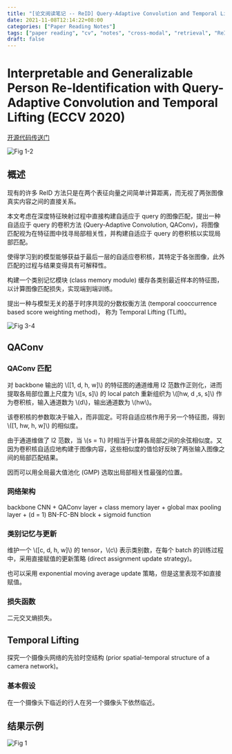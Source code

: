 ```yaml
---
title: "[论文阅读笔记 -- ReID] Query-Adaptive Convolution and Temporal Lifting (ECCV 2020)"
date: 2021-11-08T12:14:22+08:00
categories: ["Paper Reading Notes"]
tags: ["paper reading", "cv", "notes", "cross-modal", "retrieval", "ReID"]
draft: false
---
```


# Interpretable and Generalizable Person Re-Identification with Query-Adaptive Convolution and Temporal Lifting (ECCV 2020)

[开源代码传送门](https://github.com/ShengcaiLiao/QAConv)

![Fig 1-2](/images/2021/PRN111/1-2.png)

## 概述

现有的许多 ReID 方法只是在两个表征向量之间简单计算距离，而无视了两张图像真实内容之间的直接关系。  

本文考虑在深度特征映射过程中直接构建自适应于 query 的图像匹配，提出一种自适应于 query 的卷积方法 (Query-Adaptive Convolution, QAConv)，将图像匹配视为在特征图中找寻局部相关性，并构建自适应于 query 的卷积核以实现局部匹配。  

使得学习到的模型能够获益于最后一层的自适应卷积核，其特定于各张图像，此外匹配的过程与结果变得具有可解释性。  

构建一个类别记忆模块 (class memory module) 缓存各类别最近样本的特征图，以计算图像匹配损失，实现端到端训练。  

提出一种与模型无关的基于时序共现的分数权衡方法 (temporal cooccurrence based score weighting method)， 称为 Temporal Lifting (TLift)。  

![Fig 3-4](/images/2021/PRN111/3-4.png)

## QAConv

### QAConv 匹配

对 backbone 输出的 \\([1, d, h, w]\\) 的特征图的通道维用 l2 范数作正则化，进而提取各局部位置上尺度为 \\([s, s]\\) 的 local patch 重新组织为 \\([hw, d ,s, s]\\) 作为卷积核，输入通道数为 \\(d\\)，输出通道数为 \\(hw\\)。  

该卷积核的参数取决于输入，而非固定。可将自适应核作用于另一个特征图，得到 \\([1, hw, h, w]\\) 的相似度。  

由于通道维做了 l2 范数，当 \\(s = 1\\) 时相当于计算各局部之间的余弦相似度。又因为卷积核自适应地构建于图像内容，这些相似度的值恰好反映了两张输入图像之间的局部匹配结果。  

因而可以用全局最大值池化 (GMP) 选取出局部相关性最强的位置。  

### 网络架构

backbone CNN + QAConv layer + class memory layer + global max pooling layer + (d = 1) BN-FC-BN block + sigmoid function 

### 类别记忆与更新

维护一个 \\([c, d, h, w]\\) 的 tensor，\\(c\\) 表示类别数，在每个 batch 的训练过程中，采用直接赋值的更新策略 (direct assignment update strategy)。  

也可以采用 exponential moving average update 策略，但是这里表现不如直接赋值。  

### 损失函数

二元交叉熵损失。  

## Temporal Lifting

探究一个摄像头网络的先验时空结构 (prior spatial-temporal structure of a camera network)。  

### 基本假设

在一个摄像头下临近的行人在另一个摄像头下依然临近。  

## 结果示例

![Fig 1](/images/2021/PRN111/5.png)
